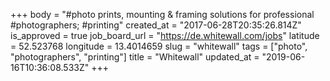 +++
body = "#photo prints, mounting & framing solutions for professional #photographers; #printing"
created_at = "2017-06-28T20:35:26.814Z"
is_approved = true
job_board_url = "https://de.whitewall.com/jobs"
latitude = 52.523768
longitude = 13.4014659
slug = "whitewall"
tags = ["photo", "photographers", "printing"]
title = "Whitewall"
updated_at = "2019-06-16T10:36:08.533Z"
+++
